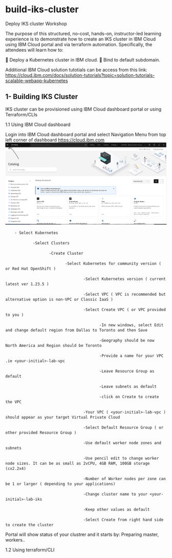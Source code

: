 # build-iks-cluster

Deploy IKS cluster Workshop

The purpose of this structured, no-cost, hands-on, instructor-led learning experience is to demonstrate how to create an IKS cluster in IBM Cloud using IBM Cloud portal and via terraform automation. Specifically, the attendees will learn how to:

 Deploy a Kubernetes cluster in IBM cloud.
 Bind to default subdomain.

Additional IBM Cloud solution tutotials can be access from this link: https://cloud.ibm.com/docs/solution-tutorials?topic=solution-tutorials-scalable-webapp-kubernetes

## 1- Building IKS Cluster 

IKS cluster can be provisioned using IBM Cloud dashboard portal or using Terraform/CLIs

1.1 Using IBM Cloud dashboard

Login into IBM Cloud dashboard portal and select Navigation Menu from top left corner of dashboard
https://cloud.ibm.com
    ![plot](https://github.com/bkoohi/build-iks-cluster/blob/main/images/Screen%20Shot%202022-04-07%20at%204.50.07%20PM.png)
 
 
        - Select Kubernetes 
 
                -Select Clusters
                
                       -Create Cluster
                       
                              -Select Kubernetes for community version ( or Red Hat OpenShift )
                              
                                      -Select Kubernetes version ( current latest ver 1.23.5 )
                                      
                                      -Select VPC ( VPC is recommended but alternative option is non-VPC or Classic IaaS )
                                      
                                      -Select Create VPC ( or VPC provided to you )
                                      
                                             -In new windows, select Edit and change default region from Dallas to Toronto and then Save
                                             
                                             -Geography should be now North America and Region should be Toronto
                                             
                                             -Provide a name for your VPC .ie <your-initial>-lab-vpc
                                             
                                             -Leave Resource Group as default
                                             
                                             -Leave subnets as default
                                             
                                             -click on Create to create the VPC
                                             
                                      -Your VPC ( <your-initial>-lab-vpc ) should appear as your target Virtual Private Cloud 
                                      
                                      -Select Default Resource Group ( or other provided Resource Group )
                                      
                                      -Use default worker node zones and subnets 
                                      
                                      -Use pencil edit to change worker node sizes. It can be as small as 2vCPU, 4GB RAM, 100GB storage (cx2.2x4)
                                      
                                      -Number of Worker nodes per zone can be 1 or larger ( depending to your applications)
                                      
                                      -Change cluster name to your <your-initial>-lab-iks
                                      
                                      -Keep other values as default
                                      
                                      -Select Create from right hand side to create the cluster
                                      
  Portal will show status of your clustrer and it starts by: Preparing master, workers..
                        
  
  1.2 Using terraform/CLI 
  
      
  
                          
                          
